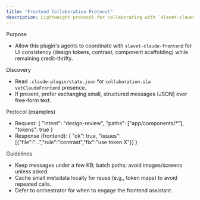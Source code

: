 ```yaml
---
title: "Frontend Collaboration Protocol"
description: Lightweight protocol for collaborating with `slavet-claude-frontend` without increasing credit usage.
---
```


Purpose
- Allow this plugin's agents to coordinate with `slavet-claude-frontend` for UI consistency (design tokens, contrast, component scaffolding) while remaining credit-thrifty.

Discovery
- Read `.claude-plugin/state.json` for `collaboration.sla vetClaudeFrontend` presence.
- If present, prefer exchanging small, structured messages (JSON) over free-form text.

Protocol (examples)
- Request: { "intent": "design-review", "paths": ["app/components/*"], "tokens": true }
- Response (frontend): { "ok": true, "issues": [{"file":"...","rule":"contrast","fix":"use token X"}] }

Guidelines
- Keep messages under a few KB; batch paths; avoid images/screens unless asked.
- Cache small metadata locally for reuse (e.g., token maps) to avoid repeated calls.
- Defer to orchestrator for when to engage the frontend assistant.


